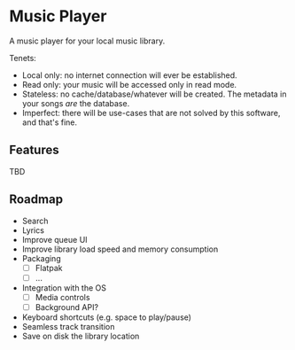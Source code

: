 # Music Player

A music player for your local music library.

Tenets:
 - Local only: no internet connection will ever be established.
 - Read only: your music will be accessed only in read mode.
 - Stateless: no cache/database/whatever will be created. The metadata in your songs _are_ the database.
 - Imperfect: there will be use-cases that are not solved by this software, and that's fine.

## Features

TBD

## Roadmap

 - Search
 - Lyrics
 - Improve queue UI
 - Improve library load speed and memory consumption
 - Packaging
   - [ ] Flatpak
   - [ ] ...
 - Integration with the OS
   - [ ] Media controls
   - [ ] Background API?
 - Keyboard shortcuts (e.g. space to play/pause)
 - Seamless track transition
 - Save on disk the library location
